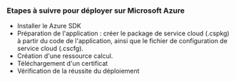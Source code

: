### Etapes à suivre pour déployer sur Microsoft Azure 
* Installer le Azure SDK
* Préparation de l'application : créer le package de service cloud (.cspkg) à partir du code de l'application, ainsi que le fichier de configuration de service cloud (.cscfg).
* Création d'une ressource calcul.
* Téléchargement d'un certificat
* Vérification de la réussite du déploiement